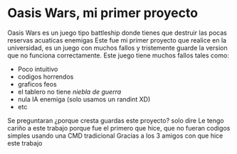 # Oasis Wars, mi primer proyecto
Oasis Wars es un juego tipo battleship donde tienes que destruir las pocas reservas acuaticas enemigas
Este fue mi primer proyecto que realice en la universidad, es un juego con muchos fallos y tristemente guarde la version que no funciona correctamente.
Este juego tiene muchos fallos tales como:
* Poco intuitivo
* codigos horrendos
* graficos feos
* el tablero no tiene *niebla de guerra*
* nula IA enemiga (solo usamos un randint XD)
* etc

Se preguntaran ¿porque cresta guardas este proyecto?
solo dire
Le tengo cariño a este trabajo porque fue el primero que hice, que no fueran codigos simples usando una CMD tradicional
Gracias a los 3 amigos con que hice este trabajo
